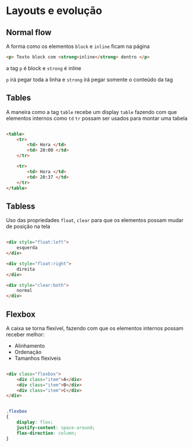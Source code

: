 
# Layouts e evolução

## Normal flow

A forma como os elementos `block` e `inline` ficam na página

```html
<p> Texto block com <strong>inline</strong> dentro </p>
```

a tag `p` é block e `strong` é inline

`p` irá pegar toda a linha e `strong` irá pegar somente o conteúdo da tag


## Tables

A maneira como a tag `table` recebe um display `table` fazendo com que elementos internos como
`td` `tr` possam ser usados para montar uma tabela

```html

<table>
    <tr>
        <td> Hora </td>
        <td> 20:00 </td>
    </tr>

    <tr>
        <td> Hora </td>
        <td> 20:37 </td>
    </tr>
</table>
```


## Tabless

Uso das propriedades `float`, `clear` para que os elementos possam mudar de posição na tela

```html

<div style="float:left">
    esquerda
</div>

<div style="float:right">
    direita
</div>

<div style="clear:both">
    normal
</div>
```



## Flexbox

A caixa se torna flexível, fazendo com que os elementos internos possam receber melhor:

- Alinhamento
- Ordenação
- Tamanhos flexíveis

```html

<div class="flexbox">
    <div class="item">A</div>
    <div class="item">B</div>
    <div class="item">C</div>
</div>

```

```css

.flexbox
{
    display: flex;
    justify-content: space-around;
    flex-direction: column;
}

```